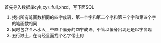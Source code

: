 首先导入数据库cyk,cyk_full,xhzd，写下面SQL

1. 找出所有笔画数相同的四字成语，第一个字和第二个字和第三个字和第四个字的笔画数相同
2. 同时包含金木水火土中四个偏旁的四字成语。不管以偏旁出现还是以字出现
3. 五行缺土，在诗经里面找个名字带土的
